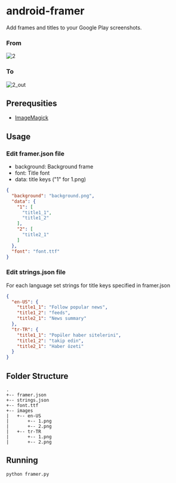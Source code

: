 # android-framer
Add frames and titles to your Google Play screenshots. 


### From
![2](https://user-images.githubusercontent.com/1595227/62410434-f099d200-b5ed-11e9-8cbb-e7be21d50266.png)
### To
![2_out](https://user-images.githubusercontent.com/1595227/62410433-f099d200-b5ed-11e9-8955-06c841757fe6.png)

## Prerequsities
* [ImageMagick](https://imagemagick.org/)

## Usage
### Edit framer.json file

* background: Background frame
* font: Title font
* data: title keys ("1" for 1.png)
```json
{
  "background": "background.png",
  "data": {
    "1": [
      "title1_1",
      "title1_2"
    ],
    "2": [
      "title2_1"
    ]
  },
  "font": "font.ttf"
}
```
### Edit strings.json file
For each language set strings for title keys specified in framer.json
```json
{
  "en-US": {
    "title1_1": "Follow popular news",
    "title1_2": "feeds",
    "title2_1": "News summary"
  },
  "tr-TR": {
    "title1_1": "Popüler haber sitelerini",
    "title1_2": "takip edin",
    "title2_1": "Haber özeti"
  }
}
```

## Folder Structure
```
.
+-- framer.json
+-- strings.json
+-- font.ttf
+-- images
|   +-- en-US
|       +-- 1.png
|       +-- 2.png
|   +-- tr-TR
|       +-- 1.png
|       +-- 2.png
```

## Running
`python framer.py`
